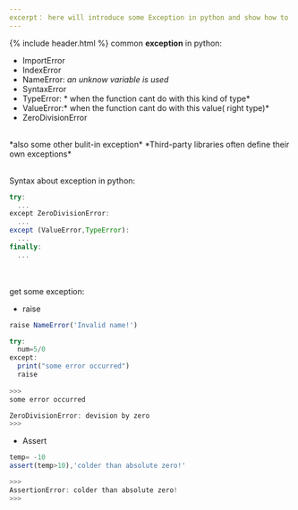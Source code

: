 ```yaml
---
excerpt： here will introduce some Exception in python and show how to caught and raise it.
---
```

{% include header.html %}
common **exception** in python:
- ImportError
- IndexError
- NameError: *an unknow variable is used*
- SyntaxError
- TypeError: * when the function cant do with this kind of type*
- ValueError:* when the function cant do with this value( right type)*
- ZeroDivisionError
<br/>
*also some other bulit-in exception*
*Third-party libraries often define their own exceptions*
<br/><br/>


Syntax about exception in python:
```javascript
try:
  ...
except ZeroDivisionError:
  ...
except (ValueError,TypeError):
  ...
finally:
  ...
```
<br/><br/>
get some exception:
- raise
```javascript
raise NameError('Invalid name!')
```
```javascript
try:
  num=5/0
except:
  print("some error occurred")
  raise
  
>>>
some error occurred

ZeroDivisionError: devision by zero
>>>
```
- Assert
```javascript
temp= -10
assert(temp>10),'colder than absolute zero!'

>>>
AssertionError: colder than absolute zero!
>>>
```

